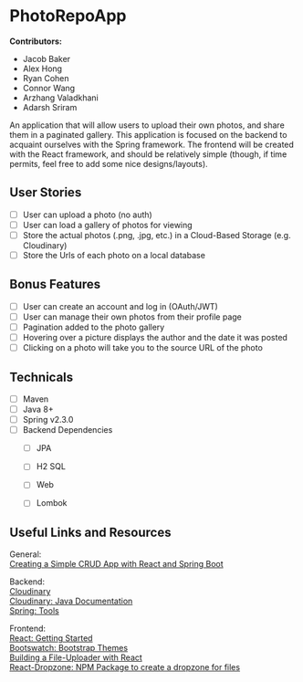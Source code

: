 # PhotoRepoApp
**Contributors:**<br/>
- Jacob Baker<br/>
- Alex Hong<br/>
- Ryan Cohen<br/>
- Connor Wang<br/>
- Arzhang Valadkhani<br/>
- Adarsh Sriram

An application that will allow users to upload their own photos, and share them in a paginated gallery. This application is focused on the backend to acquaint ourselves with the Spring framework. The frontend will be created with the React framework, and should be relatively simple (though, if time permits, feel free to add some nice designs/layouts).

## User Stories

- [ ] User can upload a photo (no auth)
- [ ] User can load a gallery of photos for viewing
- [ ] Store the actual photos (.png, .jpg, etc.) in a Cloud-Based Storage (e.g. Cloudinary)
- [ ] Store the Urls of each photo on a local database

## Bonus Features

- [ ] User can create an account and log in (OAuth/JWT)
- [ ] User can manage their own photos from their profile page
- [ ] Pagination added to the photo gallery
- [ ] Hovering over a picture displays the author and the date it was posted
- [ ] Clicking on a photo will take you to the source URL of the photo

## Technicals

- [ ] Maven
- [ ] Java 8+
- [ ] Spring v2.3.0
- [ ] Backend Dependencies
  - [ ] JPA
  - [ ] H2 SQL
  - [ ] Web
  - [ ] Lombok


## Useful Links and Resources

General:<br/>
[Creating a Simple CRUD App with React and Spring Boot](https://developer.okta.com/blog/2018/07/19/simple-crud-react-and-spring-boot)

Backend: <br/>
[Cloudinary](https://cloudinary.com/)<br/>
[Cloudinary: Java Documentation](https://cloudinary.com/documentation/java_integration)<br/>
[Spring: Tools](https://spring.io/tools)<br/>

Frontend: <br/>
[React: Getting Started](https://reactjs.org/docs/getting-started.html)<br/>
[Bootswatch: Bootstrap Themes](https://bootswatch.com/)<br/>
[Building a File-Uploader with React](https://malcoded.com/posts/react-file-upload/)<br/>
[React-Dropzone: NPM Package to create a dropzone for files](https://github.com/react-dropzone/react-dropzone)<br/>

